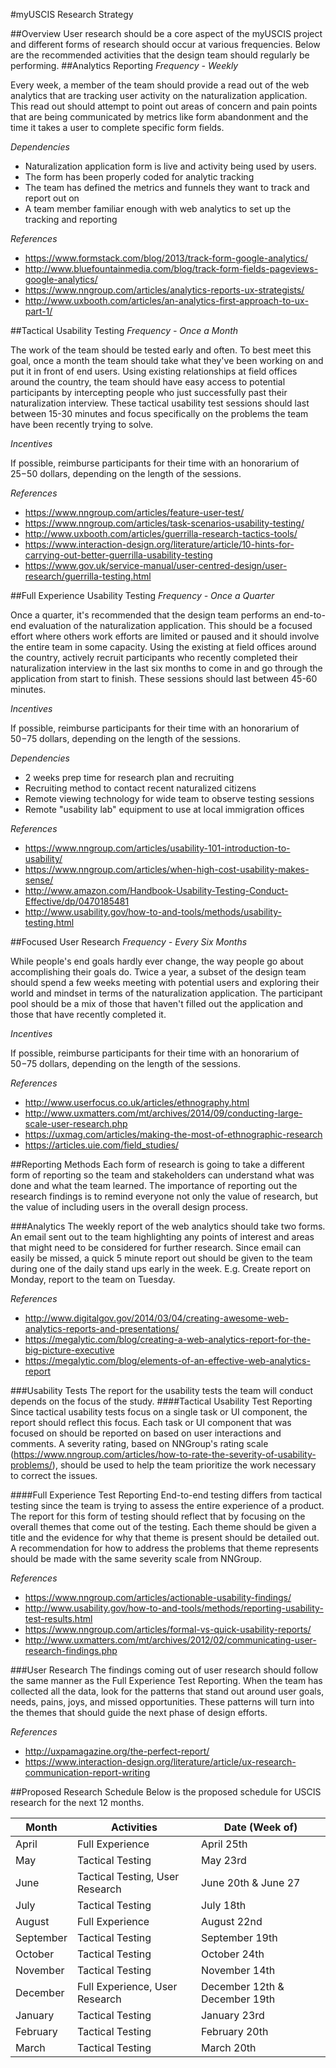 #myUSCIS Research Strategy

##Overview
User research should be a core aspect of the myUSCIS project and different forms of research should occur at various frequencies. Below are the recommended activities that the design team should regularly be performing.
##Analytics Reporting
_Frequency - Weekly_

Every week, a member of the team should provide a read out of the web analytics that are tracking user activity on the naturalization application. This read out should attempt to point out areas of concern and pain points that are being communicated by metrics like form abandonment and the time it takes a user to complete specific form fields.

_Dependencies_
* Naturalization application form is live and activity being used by users.
* The form has been properly coded for analytic tracking
* The team has defined the metrics and funnels they want to track and report out on
* A team member familiar enough with web analytics to set up the tracking and reporting

_References_
* https://www.formstack.com/blog/2013/track-form-google-analytics/
* http://www.bluefountainmedia.com/blog/track-form-fields-pageviews-google-analytics/
* https://www.nngroup.com/articles/analytics-reports-ux-strategists/
* http://www.uxbooth.com/articles/an-analytics-first-approach-to-ux-part-1/

##Tactical Usability Testing
_Frequency - Once a Month_

The work of the team should be tested early and often. To best meet this goal, once a month the team should take what they've been working on and put it in front of end users. Using existing relationships at field offices around the country, the team should have easy access to potential participants by intercepting people who just successfully past their naturalization interview. These tactical usability test sessions should last between 15-30 minutes and focus specifically on the problems the team have been recently trying to solve.

_Incentives_

If possible, reimburse participants for their time with an honorarium of $25-$50 dollars, depending on the length of the sessions.

_References_
* https://www.nngroup.com/articles/feature-user-test/
* https://www.nngroup.com/articles/task-scenarios-usability-testing/
* http://www.uxbooth.com/articles/guerrilla-research-tactics-tools/
* https://www.interaction-design.org/literature/article/10-hints-for-carrying-out-better-guerrilla-usability-testing
* https://www.gov.uk/service-manual/user-centred-design/user-research/guerrilla-testing.html

##Full Experience Usability Testing
_Frequency - Once a Quarter_

Once a quarter, it's recommended that the design team performs an end-to-end evaluation of the naturalization application. This should be a focused effort where others work efforts are limited or paused and it should involve the entire team in some capacity. Using the existing at field offices around the country, actively recruit participants who recently completed their naturalization interview in the last six months to come in and go through the application from start to finish. These sessions should last between 45-60 minutes.

_Incentives_

If possible, reimburse participants for their time with an honorarium of $50-$75 dollars, depending on the length of the sessions.

_Dependencies_
* 2 weeks prep time for research plan and recruiting
* Recruiting method to contact recent naturalized citizens
* Remote viewing technology for wide team to observe testing sessions
* Remote "usability lab" equipment to use at local immigration offices

_References_
* https://www.nngroup.com/articles/usability-101-introduction-to-usability/
* https://www.nngroup.com/articles/when-high-cost-usability-makes-sense/
* http://www.amazon.com/Handbook-Usability-Testing-Conduct-Effective/dp/0470185481
* http://www.usability.gov/how-to-and-tools/methods/usability-testing.html

##Focused User Research
_Frequency - Every Six Months_

While people's end goals hardly ever change, the way people go about accomplishing their goals do. Twice a year, a subset of the design team should spend a few weeks meeting with potential users and exploring their world and mindset in terms of the naturalization application. The participant pool should be a mix of those that haven't filled out the application and those that have recently completed it.

_Incentives_

If possible, reimburse participants for their time with an honorarium of $50-$75 dollars, depending on the length of the sessions.

_References_
* http://www.userfocus.co.uk/articles/ethnography.html
* http://www.uxmatters.com/mt/archives/2014/09/conducting-large-scale-user-research.php
* https://uxmag.com/articles/making-the-most-of-ethnographic-research
* https://articles.uie.com/field_studies/

##Reporting Methods
Each form of research is going to take a different form of reporting so the team and stakeholders can understand what was done and what the team learned. The importance of reporting out the research findings is to remind everyone not only the value of research, but the value of including users in the overall design process.

###Analytics
The weekly report of the web analytics should take two forms. An email sent out to the team highlighting any points of interest and areas that might need to be considered for further research. Since email can easily be missed, a quick 5 minute report out should be given to the team during one of the daily stand ups early in the week. E.g. Create report on Monday, report to the team on Tuesday.

_References_
* http://www.digitalgov.gov/2014/03/04/creating-awesome-web-analytics-reports-and-presentations/
* https://megalytic.com/blog/creating-a-web-analytics-report-for-the-big-picture-executive
* https://megalytic.com/blog/elements-of-an-effective-web-analytics-report

###Usability Tests
The report for the usability tests the team will conduct depends on the focus of the study.
####Tactical Usability Test Reporting
Since tactical usability tests focus on a single task or UI component, the report should reflect this focus. Each task or UI component that was focused on should be reported on based on user interactions and comments. A severity rating, based on NNGroup's rating scale (https://www.nngroup.com/articles/how-to-rate-the-severity-of-usability-problems/), should be used to help the team prioritize the work necessary to correct the issues.

####Full Experience Test Reporting
End-to-end testing differs from tactical testing since the team is trying to assess the entire experience of a product. The report for this form of testing should reflect that by focusing on the overall themes that come out of the testing. Each theme should be given a title and the evidence for why that theme is present should be detailed out. A recommendation for how to address the problems that theme represents should be made with the same severity scale from NNGroup.

_References_
* https://www.nngroup.com/articles/actionable-usability-findings/
* http://www.usability.gov/how-to-and-tools/methods/reporting-usability-test-results.html
* https://www.nngroup.com/articles/formal-vs-quick-usability-reports/
* http://www.uxmatters.com/mt/archives/2012/02/communicating-user-research-findings.php

###User Research
The findings coming out of user research should follow the same manner as the Full Experience Test Reporting. When the team has collected all the data, look for the patterns that stand out around user goals, needs, pains, joys, and missed opportunities. These patterns will turn into the themes that should guide the next phase of design efforts.

_References_
* http://uxpamagazine.org/the-perfect-report/
* https://www.interaction-design.org/literature/article/ux-research-communication-report-writing

##Proposed Research Schedule
Below is the proposed schedule for USCIS research for the next 12 months.  

| Month     | Activities | Date (Week of) |
| --------- | ---------- | -------------- |
| April     | Full Experience | April 25th |
| May       | Tactical Testing | May 23rd |
| June      | Tactical Testing, User Research | June 20th & June 27 |
| July      | Tactical Testing | July 18th |
| August    | Full Experience | August 22nd |
| September | Tactical Testing | September 19th |
| October   | Tactical Testing | October 24th |
| November  | Tactical Testing | November 14th |
| December  | Full Experience, User Research | December 12th & December 19th |
| January   | Tactical Testing | January 23rd |
| February  | Tactical Testing | February 20th |
| March     | Tactical Testing | March 20th |
